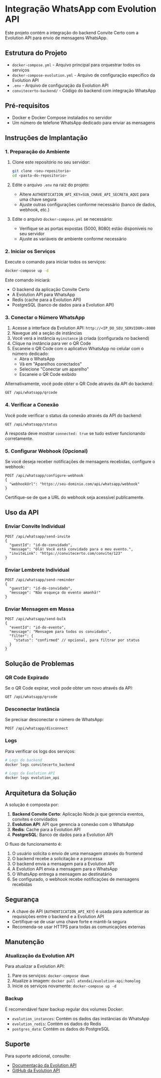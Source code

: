 # Integração WhatsApp com Evolution API

Este projeto contém a integração do backend Convite Certo com a Evolution API para envio de mensagens WhatsApp.

## Estrutura do Projeto

- `docker-compose.yml` - Arquivo principal para orquestrar todos os serviços
- `docker-compose-evolution.yml` - Arquivo de configuração específico da Evolution API
- `.env` - Arquivo de configuração da Evolution API
- `convitecerto-backend/` - Código do backend com integração WhatsApp

## Pré-requisitos

- Docker e Docker Compose instalados no servidor
- Um número de telefone WhatsApp dedicado para enviar as mensagens

## Instruções de Implantação

### 1. Preparação do Ambiente

1. Clone este repositório no seu servidor:
   ```bash
   git clone <seu-repositorio>
   cd <pasta-do-repositorio>
   ```

2. Edite o arquivo `.env` na raiz do projeto:
   - Altere `AUTHENTICATION_API_KEY=SUA_CHAVE_API_SECRETA_AQUI` para uma chave segura
   - Ajuste outras configurações conforme necessário (banco de dados, webhook, etc.)

3. Edite o arquivo `docker-compose.yml` se necessário:
   - Verifique se as portas expostas (5000, 8080) estão disponíveis no seu servidor
   - Ajuste as variáveis de ambiente conforme necessário

### 2. Iniciar os Serviços

Execute o comando para iniciar todos os serviços:

```bash
docker-compose up -d
```

Este comando iniciará:
- O backend da aplicação Convite Certo
- A Evolution API para WhatsApp
- Redis (cache para a Evolution API)
- PostgreSQL (banco de dados para a Evolution API)

### 3. Conectar o Número WhatsApp

1. Acesse a interface da Evolution API: `http://<IP_DO_SEU_SERVIDOR>:8080`
2. Navegue até a seção de instâncias
3. Você verá a instância `myinstance` já criada (configurada no backend)
4. Clique na instância para ver o QR Code
5. Escaneie o QR Code com o aplicativo WhatsApp no celular com o número dedicado:
   - Abra o WhatsApp
   - Vá em "Aparelhos conectados"
   - Selecione "Conectar um aparelho"
   - Escaneie o QR Code exibido

Alternativamente, você pode obter o QR Code através da API do backend:
```
GET /api/whatsapp/qrcode
```

### 4. Verificar a Conexão

Você pode verificar o status da conexão através da API do backend:
```
GET /api/whatsapp/status
```

A resposta deve mostrar `connected: true` se tudo estiver funcionando corretamente.

### 5. Configurar Webhook (Opcional)

Se você deseja receber notificações de mensagens recebidas, configure o webhook:

```
POST /api/whatsapp/configure-webhook
{
  "webhookUrl": "https://seu-dominio.com/api/whatsapp/webhook"
}
```

Certifique-se de que a URL do webhook seja acessível publicamente.

## Uso da API

### Enviar Convite Individual

```
POST /api/whatsapp/send-invite
{
  "guestId": "id-do-convidado",
  "message": "Olá! Você está convidado para o meu evento.",
  "inviteLink": "https://convitecerto.com/convite/123"
}
```

### Enviar Lembrete Individual

```
POST /api/whatsapp/send-reminder
{
  "guestId": "id-do-convidado",
  "message": "Não esqueça do evento amanhã!"
}
```

### Enviar Mensagem em Massa

```
POST /api/whatsapp/send-bulk
{
  "eventId": "id-do-evento",
  "message": "Mensagem para todos os convidados",
  "filter": {
    "status": "confirmed" // opcional, para filtrar por status
  }
}
```

## Solução de Problemas

### QR Code Expirado

Se o QR Code expirar, você pode obter um novo através da API:
```
GET /api/whatsapp/qrcode
```

### Desconectar Instância

Se precisar desconectar o número de WhatsApp:
```
POST /api/whatsapp/disconnect
```

### Logs

Para verificar os logs dos serviços:
```bash
# Logs do backend
docker logs convitecerto_backend

# Logs da Evolution API
docker logs evolution_api
```

## Arquitetura da Solução

A solução é composta por:

1. **Backend Convite Certo**: Aplicação Node.js que gerencia eventos, convites e convidados
2. **Evolution API**: API que gerencia a conexão com o WhatsApp
3. **Redis**: Cache para a Evolution API
4. **PostgreSQL**: Banco de dados para a Evolution API

O fluxo de funcionamento é:

1. O usuário solicita o envio de uma mensagem através do frontend
2. O backend recebe a solicitação e a processa
3. O backend envia a mensagem para a Evolution API
4. A Evolution API envia a mensagem para o WhatsApp
5. O WhatsApp entrega a mensagem ao destinatário
6. Se configurado, o webhook recebe notificações de mensagens recebidas

## Segurança

- A chave de API (`AUTHENTICATION_API_KEY`) é usada para autenticar as requisições entre o backend e a Evolution API
- Certifique-se de usar uma chave forte e mantê-la segura
- Recomenda-se usar HTTPS para todas as comunicações externas

## Manutenção

### Atualização da Evolution API

Para atualizar a Evolution API:

1. Pare os serviços: `docker-compose down`
2. Atualize a imagem: `docker pull atendai/evolution-api:homolog`
3. Inicie os serviços novamente: `docker-compose up -d`

### Backup

É recomendável fazer backup regular dos volumes Docker:
- `evolution_instances`: Contém os dados das instâncias do WhatsApp
- `evolution_redis`: Contém os dados do Redis
- `postgres_data`: Contém os dados do PostgreSQL

## Suporte

Para suporte adicional, consulte:
- [Documentação da Evolution API](https://doc.evolution-api.com/)
- [GitHub da Evolution API](https://github.com/EvolutionAPI/evolution-api)
